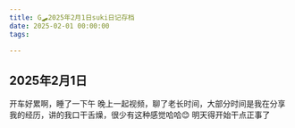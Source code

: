 ```yaml
---
title: G🛹2025年2月1日suki日记存档
date: 2025-02-01 00:00:00
tags:

---
```


## 2025年2月1日

开车好累啊，睡了一下午
晚上一起视频，聊了老长时间，大部分时间是我在分享我的经历，讲的我口干舌燥，很少有这种感觉哈哈😊
明天得开始干点正事了
